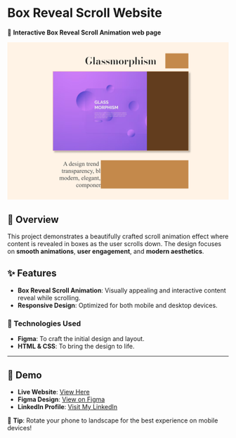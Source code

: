 # Box Reveal Scroll Website  

🚀 **Interactive Box Reveal Scroll Animation web page**  

<p align="center">  
  <img src="banner.png" alt="Card Slider Banner" width="800px">  
</p>  

## 📖 Overview  
This project demonstrates a beautifully crafted scroll animation effect where content is revealed in boxes as the user scrolls down. The design focuses on **smooth animations**, **user engagement**, and **modern aesthetics**.  

## ✨ Features  
- **Box Reveal Scroll Animation**: Visually appealing and interactive content reveal while scrolling.  
- **Responsive Design**: Optimized for both mobile and desktop devices.  

### **🚀 Technologies Used**  
- **Figma**: To craft the initial design and layout.  
- **HTML & CSS**: To bring the design to life.  

---

## 🎥 Demo  
- **Live Website**: [View Here](https://dark1arrow.github.io/card-slider/) 
- **Figma Design**: [View on Figma](https://www.figma.com/design/RhZVqlBJXvt4IwRmR4yG9Z/slider?fuid=1331957299204890869)
- **LinkedIn Profile**: [Visit My LinkedIn](https://www.linkedin.com/in/gouatm-khanna-61ba63262/?utm_source=share&utm_campaign=share_via&utm_content=profile&utm_medium=android_app)

📱 **Tip**: Rotate your phone to landscape for the best experience on mobile devices!